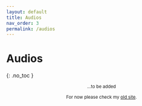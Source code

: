```yaml
---
layout: default
title: Audios
nav_order: 3
permalink: /audios
---
```


# Audios
{: .no_toc }

<p align="center"><small>...to be added</small></p>

<p align="center"><small>For now please check my <a href="https://kyratrades.wixsite.com/home/audios">old site</a>.</small></p>
